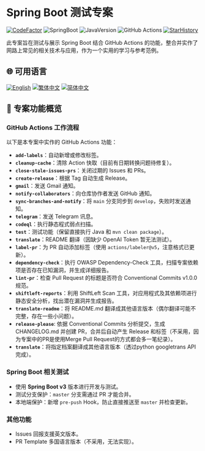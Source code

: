 # Spring Boot 测试专案

[![CodeFactor](https://www.codefactor.io/repository/github/vancetang/demo/badge)](https://www.codefactor.io/repository/github/vancetang/demo) ![SpringBoot](https://img.shields.io/badge/dynamic/xml?url=https://raw.githubusercontent.com/vancetang/demo/master/pom.xml&query=//*[local-name()='parent']/*[local-name()='version']&label=Spring%20Boot&color=brightgreen) ![JavaVersion](https://img.shields.io/badge/dynamic/xml?url=https://raw.githubusercontent.com/vancetang/demo/master/pom.xml&query=//*[local-name()='properties']/*[local-name()='java.version']&label=Java&color=ED8B00&logo=openjdk&logoColor=white) ![GitHub Actions](https://img.shields.io/badge/GitHub%20Actions-Enabled-blue) [![StarHistory](https://img.shields.io/badge/Star%20History-Chart-orange)](https://star-history.com/#vancetang/demo&Date)

此专案旨在测试与展示 Spring Boot 结合 GitHub Actions 的功能，整合并实作了网路上常见的相关技术与应用，作为一个实用的学习与参考范例。


## 🌐 可用语言

[![English](https://img.shields.io/badge/English-Click-yellow)](README_en.md)
[![繁体中文](https://img.shields.io/badge/Traditional_Chinese-Click-orange)](README.md)
[![简体中文](https://img.shields.io/badge/Simplified_Chinese-Click-green)](README_zh-cn.md)


## 🚀 专案功能概览

### GitHub Actions 工作流程
以下是本专案中实作的 GitHub Actions 功能：
- **`add-labels`**：自动新增或修改标签。
- **`cleanup-cache`**：清除 Action 快取（目前有日期转换问题待修复）。
- **`close-stale-issues-prs`**：关闭过期的 Issues 和 PRs。
- **`create-release`**：根据 Tag 自动生成 Release。
- **`gmail`**：发送 Gmail 通知。
- **`notify-collaborators`**：向仓库协作者发送 GitHub 通知。
- **`sync-branches-and-notify`**：将 `main` 分支同步到 `develop`，失败时发送通知。
- **`telegram`**：发送 Telegram 讯息。
- **`codeql`**：执行静态程式弱点扫描。
- **`test`**：测试功能（保留直接执行 Java 和 `mvn clean package`）。
- **`translate`**：README 翻译（因缺少 OpenAI Token 暂无法测试）。
- **`label-pr`**：为 PR 自动添加标签（使用 `actions/labeler@v5`，注意格式已更新）。
- **`dependency-check`**：执行 OWASP Dependency-Check 工具，扫描专案依赖项是否存在已知漏洞，并生成详细报告。
- **`lint-pr`**：检查 Pull Request 的标题是否符合 Conventional Commits v1.0.0 规范。
- **`shiftleft-reports`**：利用 ShiftLeft Scan 工具，对应用程式及其依赖项进行静态安全分析，找出潜在漏洞并生成报告。
- **`translate-readme`**：将 README.md 翻译成其他语言版本（偶尔翻译可能不完整，存在一些小问题）。
- **`release-please`**: 依据 Conventional Commits 分析提交，生成 CHANGELOG.md 并创建 PR，合并后自动产生 Release 和标签（不采用，因为专案中的PR是使用Merge Pull Request的方式都会多一笔纪录）。
- **`translate`**：将指定档案翻译成其他语言版本（透过python googletrans API完成）。


### Spring Boot 相关测试
- 使用 **Spring Boot v3** 版本进行开发与测试。
- 测试分支保护：`master` 分支需通过 PR 才能合并。
- 本地端保护：新增 `pre-push` Hook，防止直接推送至 `master` 并检查更新。


### 其他功能
- Issues 回报支援英文版本。
- PR Template 多国语言版本（不采用，无法实现）。